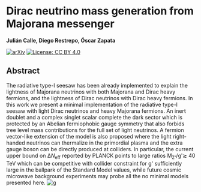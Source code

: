 # Dirac neutrino mass generation from Majorana messenger
**Julián Calle, Diego Restrepo, Óscar Zapata**

[![arXiv](https://img.shields.io/badge/arXiv-1909.09574%20-green.svg)](https://arxiv.org/abs/1909.09574)
[![License: CC BY 4.0](https://img.shields.io/badge/License-CC%20BY%204.0-lightgrey.svg)](https://creativecommons.org/licenses/by/4.0/)

## Abstract

The radiative type-I seesaw has been already implemented to explain the lightness of Majorana neutrinos with both Majorana and Dirac heavy fermions, and the lightness of Dirac    neutrinos with                   Dirac heavy fermions. In this work we present a minimal implementation of the radiative type-I seesaw with light Dirac neutrinos and heavy Majorana fermions. An inert doublet and a complex singlet scalar complete the dark sector which is protected by an Abelian fermiophobic gauge symmetry that also forbids tree level mass contributions for the full set of light neutrinos. A fermion vector-like extension of the model is also proposed where the light right-handed neutrinos can thermalize in the primordial plasma and the extra gauge boson can be directly produced at colliders.
In particular, the  current upper bound on Δ<i>N</i><sub>eff</sub> reported by PLANCK points to large ratios <it>M<sub>Z'</sub>/g'</it>≳ 40 TeV which can be competitive with collider constraint for <it>g'</it> sufficiently large in the ballpark of the Standard Model values, while future cosmic microwave background experiments may probe all the no minimal 
models presented here. <i class="fab fa-github"></i> [![g](https://raw.githubusercontent.com/aws-amplify/docs/master/images/Logos/GitHub-Mark-32px.png)](https://github.com/restrepo/DiracMajorana)
